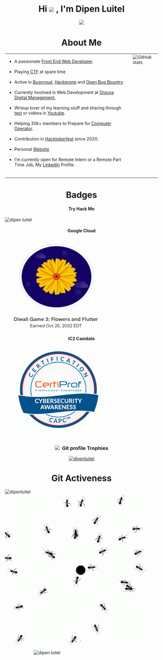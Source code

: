 <h1 align="center"><b>Hi <img src="https://media.giphy.com/media/hvRJCLFzcasrR4ia7z/giphy.gif" width="35"> , I'm Dipen Luitel </b></h1>
<p align="center">
  <a href="https://github.com/DenverCoder1/readme-typing-svg"><img src="https://readme-typing-svg.herokuapp.com?font=Time+New+Roman&color=cyan&size=25&center=true&vCenter=true&width=600&height=100&lines=Welcome+To+My+Github+Account.I+am......&hearts;++;Front-End+Developer,;BUG+Hunter,;Active+Learner/Researcher,;Wrieups+Lover;Love+to+learn+new+stuffs..<3"></a>
</p>
<h1 align="center"><b>About Me</b></h1>

<table style="border: none; width: 100%;">
  <tr>
    <td style="vertical-align: top; padding-right: 20px;">
      <ul>
        <li>A passionate <a href="https://en.wikipedia.org/wiki/Front-end_web_development">Front End Web Developer</a>.</li><br />
        <li>Playing <a href="https://tryhackme.com/">CTF</a> at spare time</li><br />
        <li>Active in <a href="https://www.bugcrowd.com/">Bugcroud</a>, <a href="https://www.hackerone.com/">Hackerone</a> and <a href="https://www.openbugbounty.org/">Open Bug Bountry</a>.</li><br />
        <li>Currently Involved in Web Development at <a href="https://dravyanepal.com/">Dravya Digital Management.</a></li><br />
        <li>Wrieup lover of my learning stuff and sharing through <a href="https://www.github.com/dipenluitel">text</a> or videos in <a href="https://www.youtube.com/@LinuxElectrons">Youtube</a>.</li><br />
        <li>Helping 30k+ members to Prepare for  <a href="https://www.facebook.com/groups/361978191366656/">Computer Operator</a>.</li><br />
        <li>Contribution in <a href="https://github.com/dipenluitel/hacktoberfest">Hacktoberfest</a> since 2020.</li><br />
        <li>Personal <a href="https://www.dipenluitel30.com.np">Website</a></li><br />
        <li>I’m currently open for Remote Intern or a Remote Part Time Job, My <a href="https://www.linkedin.com/in/dipen-l-687b63146/">LinkedIn</a> Profile.</li><br />
      </ul>
    </td>
    <td style="vertical-align: top;">
      <img src="https://github-readme-stats-anuraghazra1.vercel.app/api/top-langs/?username=dipenluitel&theme=dark&hide_border=false&no-bg=true&no-frame=true&langs_count=10" alt="GitHub stats" style="border: none; height=100%;">
    </td>
  </tr>
</table>


<h1 align="center"><b>Badges </b></h1>
<p align="center">
    <p><h4 align="center">Try Hack Me</h4></p>
    <p><img src="https://tryhackme-badges.s3.amazonaws.com/dipen400.png" alt="dipen luitel" height="100"><br /></p>
</p>

  <p align="center">
    <p> <h4 align="center"> Google Cloud</h4></p>
    <p><img src="https://github.com/dipenluitel/dipenluitel/blob/main/googleclloud" alt="Google Cloud" height="300" width="350" align="center"><br/></p>
  </p>
  
  <p align="center">
    <p><h4 align="center">IC2 Canidate</h4></p>
    <p><img src="https://github.com/dipenluitel/dipenluitel/blob/main/blow" alt="IC2 Canidate" height="300" width="320" align="center"><br/></p>
</p>

<div align="center">
<h3><b>  <img src="https://media.giphy.com/media/QaMcXSekUWx7aogAUr/giphy.gif" width="50"/>&nbsp; Git profile Trophies</b></h3>
</div>
<div align="center">
 <p align="center"> <a href="https://github.com/ryo-ma/github-profile-trophy"><img src="https://github-profile-trophy.vercel.app/?username=dipenluitel" alt="dipenluitel" /></a> </p>
</div>

<h1 align="center">Git Activeness</h1>
 <p align="center">
 <p><img align="left" src="https://github-readme-stats.vercel.app/api/top-langs?username=dipenluitel&show_icons=true&locale=en&layout=compact&theme=chartreuse-dark" alt="dipenluitel" /></p>
 <p><img align="center" src="https://github.com/dipenluitel/dipenluitel/blob/main/ant" alt="dipen"></p>
<p>&nbsp;<img align="right" src="https://github-readme-stats.vercel.app/api?username=dipenluitel&show_icons=true&locale=en&theme=chartreuse-dark" alt="dipen luitel" width="410"  /></p>



